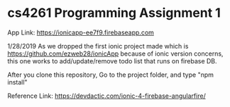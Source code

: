 # cs4261 Programming Assignment 1
App Link:
https://ionicapp-ee7f9.firebaseapp.com

1/28/2019
As we dropped the first ionic project made which is https://github.com/ezweb28/ionicApp because of ionic version concerns, this one works to add/update/remove todo list that runs on firebase DB.

After you clone this repository, Go to the project folder, and type "npm install"

Reference Link:
https://devdactic.com/ionic-4-firebase-angularfire/
